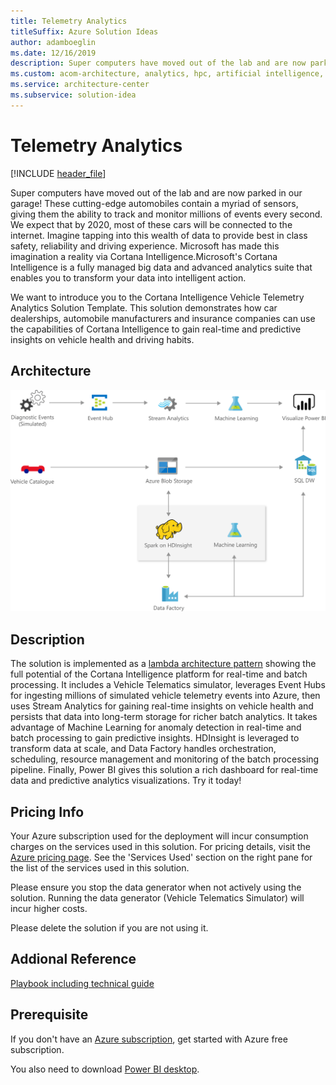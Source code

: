 ```yaml
---
title: Telemetry Analytics
titleSuffix: Azure Solution Ideas
author: adamboeglin
ms.date: 12/16/2019
description: Super computers have moved out of the lab and are now parked in our garage! These cutting-edge automobiles contain a myriad of sensors, giving them the ability to track and monitor millions of events every second. We expect that by 2020, most of these cars will be connected to the internet. Imagine tapping into this wealth of data to provide best in class safety, reliability and driving experience. Microsoft has made this imagination a reality via Cortana Intelligence. Microsoft's Cortana Intelligence is a fully managed big data and advanced analytics suite that enables you to transform your data into intelligent action.
ms.custom: acom-architecture, analytics, hpc, artificial intelligence, solution architectures, Azure, ai gallery, 'https://azure.microsoft.com/solutions/architecture/telemetry-analytics/'
ms.service: architecture-center
ms.subservice: solution-idea
---
```


# Telemetry Analytics

[!INCLUDE [header_file](../header.md)]

Super computers have moved out of the lab and are now parked in our garage! These cutting-edge automobiles contain a myriad of sensors, giving them the ability to track and monitor millions of events every second. We expect that by 2020, most of these cars will be connected to the internet. Imagine tapping into this wealth of data to provide best in class safety, reliability and driving experience. Microsoft has made this imagination a reality via Cortana Intelligence.Microsoft's Cortana Intelligence is a fully managed big data and advanced analytics suite that enables you to transform your data into intelligent action.

We want to introduce you to the Cortana Intelligence Vehicle Telemetry Analytics Solution Template. This solution demonstrates how car dealerships, automobile manufacturers and insurance companies can use the capabilities of Cortana Intelligence to gain real-time and predictive insights on vehicle health and driving habits.

## Architecture

![Architecture diagram](../media/telemetry-analytics.svg)

## Description

The solution is implemented as a [lambda architecture pattern](https://en.wikipedia.org/wiki/Lambda_architecture) showing the full potential of the Cortana Intelligence platform for real-time and batch processing. It includes a Vehicle Telematics simulator, leverages Event Hubs for ingesting millions of simulated vehicle telemetry events into Azure, then uses Stream Analytics for gaining real-time insights on vehicle health and persists that data into long-term storage for richer batch analytics. It takes advantage of Machine Learning for anomaly detection in real-time and batch processing to gain predictive insights. HDInsight is leveraged to transform data at scale, and Data Factory handles orchestration, scheduling, resource management and monitoring of the batch processing pipeline. Finally, Power BI gives this solution a rich dashboard for real-time data and predictive analytics visualizations. Try it today!

## Pricing Info

Your Azure subscription used for the deployment will incur consumption charges on the services used in this solution. For pricing details, visit the [Azure pricing page](https://azure.microsoft.com/pricing/calculator). See the 'Services Used' section on the right pane for the list of the services used in this solution.

Please ensure you stop the data generator when not actively using the solution. Running the data generator (Vehicle Telematics Simulator) will incur higher costs.

Please delete the solution if you are not using it.

## Addional Reference

[Playbook including technical guide](https://docs.microsoft.com/azure/machine-learning/team-data-science-process/cortana-analytics-playbook-vehicle-telemetry)

## Prerequisite

If you don't have an [Azure subscription](https://azure.microsoft.com/free), get started with Azure free subscription.

You also need to download [Power BI desktop](https://docs.microsoft.com/power-bi//desktop-get-the-desktop).
